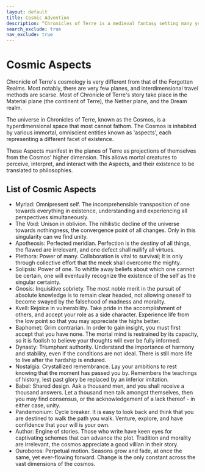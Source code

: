 ```yaml
---
layout: default
title: Cosmic Advention
description: “Chronicles of Terre is a medieval fantasy setting many years in the writing.”
search_exclude: true
nav_exclude: true
---
```


# Cosmic Aspects

Chronicle of Terre's cosmology is very different from that of the Forgotten Realms. Most notably, there are very few planes, and interdimensional travel methods are scarse. Most of Chronicle of Terre's story take place in the Material plane (the continent of Terre), the Nether plane, and the Dream realm.

The universe in Chronicles of Terre, known as the Cosmos, is a hyperdimensional space that most cannot fathom. The Cosmos is inhabited by various immortal, omniscient entities known as 'aspects', each representing a different facet of existence.

These Aspects manifest in the planes of Terre as projections of themselves from the Cosmos' higher dimension. This allows mortal creatures to perceive, interpret, and interact with the Aspects, and their existence to be translated to philosophies.

## List of Cosmic Aspects

- Myriad: Omnipresent self. The incomprehensible transposition of one towards everything in existence, understanding and experiencing all perspectives simultaneously.
- The Void: Unison in oblivion. The nihilistic decline of the universe towards nothingness, the convergence point of all changes. Only in this singularity can we find unity.
- Apotheosis: Perfected meridian. Perfection is the destiny of all things, the flawed are irrelevant, and one defect shall nullify all virtues.
- Plethora: Power of many. Collaboration is vital to survival; It is only through collective effort that the meek shall overcome the mighty.
- Solipsis: Power of one. To whittle away beliefs about which one cannot be certain, one will eventually recognize the existence of the self as the singular certainty.
- Gnosis: Inquisitive sobriety. The most noble merit in the pursuit of absolute knowledge is to remain clear headed, not allowing oneself to become swayed by the falsehood of madness and morality.
- Kvell: Rejoice in vulnerability. Take pride in the accomplishment of others, and accept your role as a side character. Experience life from the low point so that you may appreciate the highs better.
- Baphomet: Grim contrarian. In order to gain insight, you must first accept that you have none. The mortal mind is restrained by its capacity, so it is foolish to believe your thoughts will ever be fully informed.
- Dynasty: Triumphant authority. Understand the importance of harmony and stability, even if the conditions are not ideal. There is still more life to live after the hardship is endured.
- Nostalgia: Crystallized remembrance. Lay your ambitions to rest knowing that the moment has passed you by. Remembers the teachings of history, lest past glory be replaced by an inferior imitation.
- Babel: Shared design. Ask a thousand men, and you shall receive a thousand answers. Let a thousand men talk amongst themselves, then you may find consensus, or the acknowledgement of a lack thereof - in either case, unity.
- Pandemonium: Cycle breaker. It is easy to look back and think that you are destined to walk the path you walk. Venture, explore, and have confidence that your will is your own.  
- Author: Engine of stories. Those who write have keen eyes for captivating schemes that can advance the plot. Tradition and morality are irrelevant, the cosmos appreciate a good villian in their story.
- Ouroboros: Perpetual motion. Seasons grow and fade, at once the same, yet ever-flowing forward. Change is the only constant across the vast dimensions of the cosmos.